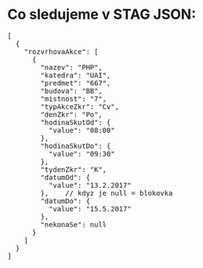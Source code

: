 # Co sledujeme v STAG JSON:

<pre>
[
  {
    "rozvrhovaAkce": [
      {
        "nazev": "PHP",
        "katedra": "UAI",
        "predmet": "667",
        "budova": "BB",
        "mistnost": "7",
        "typAkceZkr": "Cv",
        "denZkr": "Po",
        "hodinaSkutOd": {
          "value": "08:00"
        },
        "hodinaSkutDo": {
          "value": "09:30"
        },
        "tydenZkr": "K",
        "datumOd": {
          "value": "13.2.2017"
        },    // kdyz je null = blokovka
        "datumDo": {
          "value": "15.5.2017"
        },
        "nekonaSe": null
      }
    ]
  }
]
</pre>